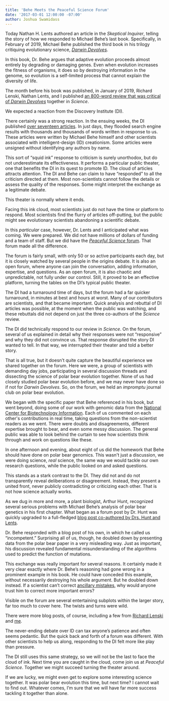 ```yaml
---
title: 'Behe Meets the Peaceful Science Forum'
date: '2017-03-01 12:00:00 -07:00'
author: Joshua Swamidass
---
```

Today Nathan H. Lents authored an article in the *Skeptical Inquirer*, telling the story of how we responded to Michael Behe’s last book. Specifically, in February of 2019, Michael Behe published the third book in his trilogy critiquing evolutionary science, [*Darwin Devolves*](https://science.sciencemag.org/content/363/6427/590).

In this book, Dr. Behe argues that adaptive evolution proceeds almost entirely by degrading or damaging genes. Even when evolution increases the fitness of organisms, it does so by destroying information in the genome, so evolution is a self-limited process that cannot explain the diversity of life.
 
The month before his book was published, in January of 2019, Richard Lenski, Nathan Lents, and I published [an 800-word review that was critical of *Darwin Devolves*](https://science.sciencemag.org/content/363/6427/590) together in *Science*.  

We expected a reaction from the Discovery Institute (DI).

<!--more-->
 
There certainly was a strong reaction. In the ensuing weeks, the DI published [over seventeen articles](https://discourse.peacefulscience.org/t/darwin-devolves-the-end-of-evolution/4270). In just days, they flooded search engine results with thousands and thousands of words written in response to us. These articles were written by Michael Behe himself and other scientists associated with intelligent-design (ID) creationism. Some articles were unsigned without identifying any authors by name.
 
This sort of “squid ink” response to criticism is surely unorthodox, but do not underestimate its effectiveness. It performs a particular public theater, one that benefits the DI in its quest to promote ID. The cloud of articles attracts attention. The DI and Behe can claim to have “responded” to all the criticism directed at them. Most non-scientists cannot follow the details or assess the quality of the responses. Some might interpret the exchange as a legitimate debate.

This theater is normally where it ends.

Facing this ink cloud, most scientists just do not have the time or platform to respond. Most scientists find the flurry of articles off-putting, but the public might see evolutionary scientists abandoning a scientific debate.
 
In this *particular* case, however, Dr. Lents and I anticipated what was coming. We were prepared. We did not have millions of dollars of funding and a team of staff.  But we did have the [*Peaceful Science* forum](https://discourse.peacefulscience.org). That forum made all the difference.

The forum is fairly small, with only 50 or so active participants each day, but it is closely watched by several people in the origins debate. It is also an open forum, where anyone can join the conversation, adding information, expertise, and questions. As an open forum, it is also chaotic and unpredictable, not fully under our control. Still, it proved to be an effective platform, turning the tables on the DI’s typical public theater.

The DI had a turnaround time of days, but the forum had a far quicker turnaround, in minutes at best and hours at worst. Many of our contributors are scientists, and that became important. Quick analysis and rebuttal of DI articles was possible, at the moment when the public was watching, and these rebuttals did not depend on just the three co-authors of the *Science* review.

The DI did technically respond to our review in *Science*. On the forum, several of us explained in detail why their responses were not “responsive” and why they did not convince us. That response disrupted the story DI wanted to tell. In that way, we interrupted their theater and told a better story.

That is all true, but it doesn’t quite capture the beautiful experience we shared together on the forum. Here we were, a group of scientists with demanding day jobs, participating in several discussion threads and dissecting the science of polar bear evolution together. None of us had closely studied polar bear evolution before, and we may never have done so if not for *Darwin Devolves*. So, on the forum, we held an *impromptu* journal club on polar bear evolution. 

We began with the specific paper that Behe referenced in his book, but went beyond, doing some of our work with genomic data from the [National Center for Biotechnology Information](https://www.ncbi.nlm.nih.gov/). Each of us commented on each other's contributions in real time, taking questions from the non-scientist readers as we went. There were doubts and disagreements, different expertise brought to bear, and even some messy discussion. The general public was able to look behind the curtain to see how scientists think through and work on questions like these. 

In one afternoon and evening, about eight of us did the homework that Behe should have done on polar bear genomics. This wasn't just a discussion, we were doing science, *real* science, the same way we would tackle our own research questions, while the public looked on and asked questions. 

This stands as a stark contrast to the DI. They did not and do not transparently reveal deliberations or disagreement. Instead, they present a united front, never publicly contradicting or criticizing each other. That is not how science actually works.

As we dug in more and more, a plant biologist, Arthur Hunt, recognized several serious problems with Michael Behe’s analysis of polar bear genetics in his first chapter. What began as a forum post by Dr. Hunt was quickly upgraded to a full-fledged [blog post co-authored by Drs. Hunt and Lents](https://discourse.peacefulscience.org/t/lents-and-hunt-behe-and-the-polar-bears-fat/4473).  

Dr. Behe responded with a blog post of his own, in which he called us “incompetent.” Surprising all of us, though, he doubled down by presenting data from the polar bear paper in a very misleading way. Just as important, his discussion revealed fundamental misunderstanding of the algorithms used to predict the function of mutations. 

This exchange was really important for several reasons. It certainly made it very clear exactly where Dr. Behe’s reasoning had gone wrong in a prominent example in his book. He could have conceded this example, without necessarily destroying his whole argument. But he doubled down instead. If a scientist can’t correct [ancillary mistakes](https://discourse.peacefulscience.org/t/three-misrepresentations-on-darwin-devolves-back-cover/5237), why would anyone trust him to correct more important errors?

Visible on the forum are several entertaining subplots within the larger story, far too much to cover here. The twists and turns were wild. 

There were more blog posts, of course, including a few from [Richard Lenski](https://telliamedrevisited.wordpress.com/2019/02/22/on-damaged-genes-and-polar-bears/) and [me](https://peacefulscience.org/fair-hearing-behe/). 

The never-ending debate over ID can tax anyone’s patience and often seems pedantic. But the quick back and forth of a forum was different. With other scientists to help us along, responding to the DI felt more like play than pressure.

The DI still uses this same strategy, so we will not be the last to face the cloud of ink. Next time you are caught in the cloud, come join us at *Peaceful Science*. Together we might succeed turning the theater around.

If we are lucky, we might even get to explore some interesting science together. It was polar bear evolution this time, but next time? I cannot wait to find out.  Whatever comes, I’m sure that we will have far more success tackling it together than alone.



